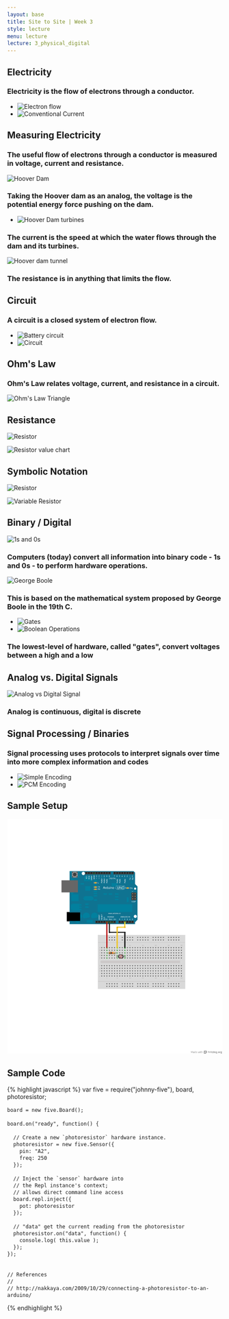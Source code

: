 ```yaml
---
layout: base
title: Site to Site | Week 3
style: lecture
menu: lecture
lecture: 3_physical_digital
---
```

## Electricity

### Electricity is the flow of electrons through a conductor.

*	![Electron flow](http://www.nmsea.org/Curriculum/4_6/Electricity/wire_electrons.gif)
*	![Conventional Current](http://physicsnet.co.uk/wp-content/uploads/2010/08/electron-flow.jpg)



## Measuring Electricity

### The useful flow of electrons through a conductor is measured in voltage, current and resistance.

![Hoover Dam](http://www.arialasvegas.com/sites/default/files/styles/1280x672/public/amenities/tours/hoover%20dam%20picture.jpg)

### Taking the Hoover dam as an analog, the voltage is the potential energy force pushing on the dam.

*	![Hoover Dam turbines](http://upload.wikimedia.org/wikipedia/commons/0/0c/Hoover_Dam's_generators2.jpg)

### The current is the speed at which the water flows through the dam and its turbines.

![Hoover dam tunnel](http://i1.ytimg.com/vi/pgkUIUoGrM4/maxresdefault.jpg)

### The resistance is in anything that limits the flow.



## Circuit

### A circuit is a closed system of electron flow.

*	![Battery circuit](http://www.pcboard.ca/kits/led_notes/led_circuit_single_led.jpg)
*	![Circuit](http://upload.wikimedia.org/wikipedia/commons/b/b4/Ohm's_Law_with_Voltage_source_TeX.svg)



## Ohm's Law

### Ohm's Law relates voltage, current, and resistance in a circuit.

![Ohm's Law Triangle](http://1.bp.blogspot.com/-u7I--QJ3X3o/UTnjHEMx3_I/AAAAAAAAAB8/U04RXpfpQwM/s1600/Ohm's+Law.gif)



## Resistance

![Resistor](http://guides.machinescience.org/file.php/29/QR/Resistor2.gif)

![Resistor value chart](http://tronixstuff.files.wordpress.com/2010/05/resistor-colour-codes-small.jpg)


## Symbolic Notation

![Resistor]()

![Variable Resistor](http://openclipart.org/image/250px/svg_to_png/19195/rsamurti_RSA_IEC_Variable_Resistor_Symbol-1.png)





## Binary / Digital

![1s and 0s](http://orionstarmedia.com/inc/sites/TheComputerTutor//inc/images/computer/software-screen5.jpg)

### Computers (today) convert all information into binary code - 1s and 0s - to perform hardware operations.

![George Boole](http://booleanblackbelt.com/wp-content/uploads/2009/02/george_boole.jpg)

### This is based on the mathematical system proposed by George Boole in the 19th C.

*	![Gates](http://www.theshahrevolution.com/CMPSC101/images/thumb/9/9f/Gatetypesannotated.png/500px-Gatetypesannotated.png)
*	![Boolean Operations](http://www.geo.hunter.cuny.edu/~rdatta/gis2/lectures/lecture5/boo.gif)

### The lowest-level of hardware, called "gates", convert voltages between a high and a low

## Analog vs. Digital Signals

![Analog vs Digital Signal](http://soulargrooves.com/new/wp-content/uploads/2012/11/analog-signal.gif)

### Analog is continuous, digital is discrete


## Signal Processing / Binaries

### Signal processing uses protocols to interpret signals over time into more complex information and codes

*	![Simple Encoding](http://ecomputernotes.com/images/Binary-Representation-Forming-Digital-Signal.png)
*	![PCM Encoding](http://www.networkworld.com/subnets/cisco/chapters/1587052695/graphics/04fig01.jpg)






## Sample Setup

![Fritzing for Photoresistor](https://github.com/rwaldron/johnny-five/raw/master/docs/breadboard/photoresistor.png)




## Sample Code

{% highlight javascript %}
	var five = require("johnny-five"),
	    board, photoresistor;

	board = new five.Board();

	board.on("ready", function() {

	  // Create a new `photoresistor` hardware instance.
	  photoresistor = new five.Sensor({
	    pin: "A2",
	    freq: 250
	  });

	  // Inject the `sensor` hardware into
	  // the Repl instance's context;
	  // allows direct command line access
	  board.repl.inject({
	    pot: photoresistor
	  });

	  // "data" get the current reading from the photoresistor
	  photoresistor.on("data", function() {
	    console.log( this.value );
	  });
	});


	// References
	//
	// http://nakkaya.com/2009/10/29/connecting-a-photoresistor-to-an-arduino/
{% endhighlight %}


